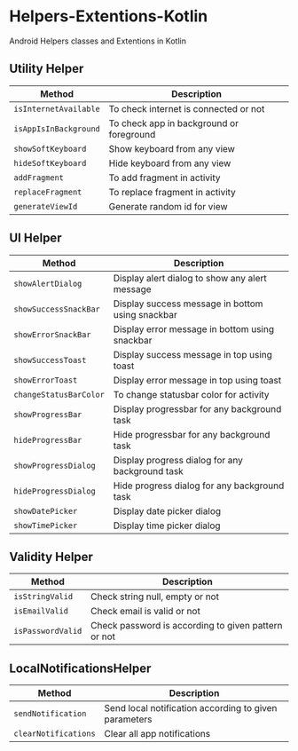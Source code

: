 # Helpers-Extentions-Kotlin
Android Helpers classes and Extentions in Kotlin


## Utility Helper

Method | Description
------ | -----------
`isInternetAvailable` | To check internet is connected or not
`isAppIsInBackground` | To check app in background or foreground
`showSoftKeyboard` | Show keyboard from any view
`hideSoftKeyboard` | Hide keyboard from any view
`addFragment` | To add fragment in activity
`replaceFragment` | To replace fragment in activity
`generateViewId` | Generate random id for view

## UI Helper
Method | Description
------ | -----------
`showAlertDialog` | Display alert dialog to show any alert message
`showSuccessSnackBar` | Display success message in bottom using snackbar
`showErrorSnackBar` | Display error message in bottom using snackbar
`showSuccessToast` | Display success message in top using toast
`showErrorToast` | Display error message in top using toast
`changeStatusBarColor` | To change statusbar color for activity
`showProgressBar` | Display progressbar for any background task
`hideProgressBar` | Hide progressbar for any background task
`showProgressDialog` | Display progress dialog for any background task
`hideProgressDialog` | Hide progress dialog for any background task
`showDatePicker` | Display date picker dialog
`showTimePicker` | Display time picker dialog

## Validity Helper
Method | Description
------ | ------
`isStringValid` | Check string null, empty or not
`isEmailValid` | Check email is valid or not
`isPasswordValid` | Check password is according to given pattern or not

## LocalNotificationsHelper
Method | Description
------ | ------
`sendNotification` | Send local notification according to given parameters
`clearNotifications` | Clear all app notifications
